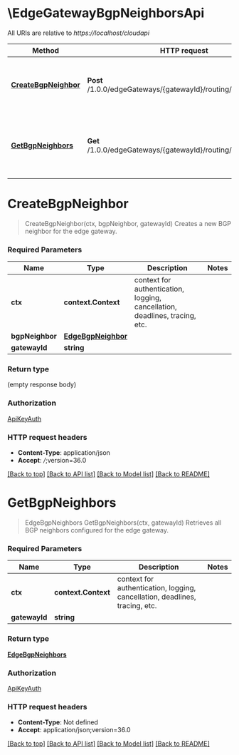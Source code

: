 # \EdgeGatewayBgpNeighborsApi

All URIs are relative to *https://localhost/cloudapi*

Method | HTTP request | Description
------------- | ------------- | -------------
[**CreateBgpNeighbor**](EdgeGatewayBgpNeighborsApi.md#CreateBgpNeighbor) | **Post** /1.0.0/edgeGateways/{gatewayId}/routing/bgp/neighbors | Creates a new BGP neighbor for the edge gateway.
[**GetBgpNeighbors**](EdgeGatewayBgpNeighborsApi.md#GetBgpNeighbors) | **Get** /1.0.0/edgeGateways/{gatewayId}/routing/bgp/neighbors | Retrieves all BGP neighbors configured for the edge gateway.


# **CreateBgpNeighbor**
> CreateBgpNeighbor(ctx, bgpNeighbor, gatewayId)
Creates a new BGP neighbor for the edge gateway.

### Required Parameters

Name | Type | Description  | Notes
------------- | ------------- | ------------- | -------------
 **ctx** | **context.Context** | context for authentication, logging, cancellation, deadlines, tracing, etc.
  **bgpNeighbor** | [**EdgeBgpNeighbor**](EdgeBgpNeighbor.md)|  | 
  **gatewayId** | **string**|  | 

### Return type

 (empty response body)

### Authorization

[ApiKeyAuth](../README.md#ApiKeyAuth)

### HTTP request headers

 - **Content-Type**: application/json
 - **Accept**: *_/_*;version=36.0

[[Back to top]](#) [[Back to API list]](../README.md#documentation-for-api-endpoints) [[Back to Model list]](../README.md#documentation-for-models) [[Back to README]](../README.md)

# **GetBgpNeighbors**
> EdgeBgpNeighbors GetBgpNeighbors(ctx, gatewayId)
Retrieves all BGP neighbors configured for the edge gateway.

### Required Parameters

Name | Type | Description  | Notes
------------- | ------------- | ------------- | -------------
 **ctx** | **context.Context** | context for authentication, logging, cancellation, deadlines, tracing, etc.
  **gatewayId** | **string**|  | 

### Return type

[**EdgeBgpNeighbors**](EdgeBgpNeighbors.md)

### Authorization

[ApiKeyAuth](../README.md#ApiKeyAuth)

### HTTP request headers

 - **Content-Type**: Not defined
 - **Accept**: application/json;version=36.0

[[Back to top]](#) [[Back to API list]](../README.md#documentation-for-api-endpoints) [[Back to Model list]](../README.md#documentation-for-models) [[Back to README]](../README.md)

